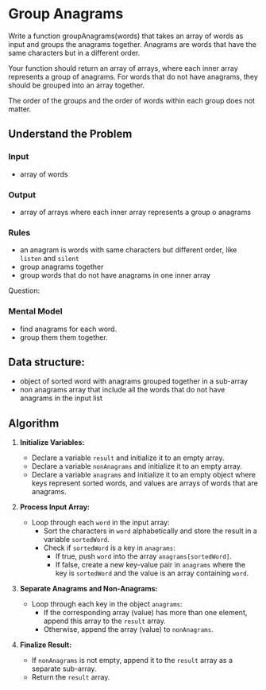# Group Anagrams

Write a function groupAnagrams(words) that takes an array of words
as input and groups the anagrams together. Anagrams are words that
have the same characters but in a different order.

Your function should return an array of arrays, where each inner
array represents a group of anagrams. For words that do not have
anagrams, they should be grouped into an array together.

The order of the groups and the order of words within each group
does not matter.

## Understand the Problem

### Input

- array of words

### Output

- array of arrays where each inner array represents a group o anagrams

### Rules

- an anagram is words with same characters but different order, like `listen` and `silent`
- group anagrams together
- group words that do not have anagrams in one inner array

Question:

### Mental Model

- find anagrams for each word.
- group them them together.

## Data structure:

- object of sorted word with anagrams grouped together in a sub-array
- non anagrams array that include all the words that do not have anagrams in the input list

## Algorithm

1. **Initialize Variables:**

   - Declare a variable `result` and initialize it to an empty array.
   - Declare a variable `nonAnagrams` and initialize it to an empty array.
   - Declare a variable `anagrams` and initialize it to an empty object where keys represent sorted words, and values are arrays of words that are anagrams.

2. **Process Input Array:**

   - Loop through each `word` in the input array:
     - Sort the characters in `word` alphabetically and store the result in a variable `sortedWord`.
     - Check if `sortedWord` is a key in `anagrams`:
       - If true, push `word` into the array `anagrams[sortedWord]`.
       - If false, create a new key-value pair in `anagrams` where the key is `sortedWord` and the value is an array containing `word`.

3. **Separate Anagrams and Non-Anagrams:**

   - Loop through each key in the object `anagrams`:
     - If the corresponding array (value) has more than one element, append this array to the `result` array.
     - Otherwise, append the array (value) to `nonAnagrams`.

4. **Finalize Result:**
   - If `nonAnagrams` is not empty, append it to the `result` array as a separate sub-array.
   - Return the `result` array.
